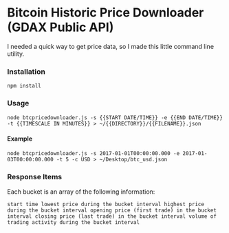 # Bitcoin Historic Price Downloader (GDAX Public API)

I needed a quick way to get price data, so I made this little command line utility.

### Installation

`npm install`

### Usage

`node btcpricedownloader.js -s {{START DATE/TIME}} -e {{END DATE/TIME}} -t {{TIMESCALE IN MINUTES}} > ~/{{DIRECTORY}}/{{FILENAME}}.json`

#### Example

`node btcpricedownloader.js -s 2017-01-01T00:00:00.000 -e 2017-01-03T00:00:00.000 -t 5 -c USD > ~/Desktop/btc_usd.json`

### Response Items

Each bucket is an array of the following information:

`start time
lowest price during the bucket interval
highest price during the bucket interval
opening price (first trade) in the bucket interval
closing price (last trade) in the bucket interval
volume of trading activity during the bucket interval`